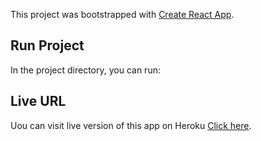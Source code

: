 This project was bootstrapped with [Create React App](https://github.com/facebook/create-react-app).

## Run Project

In the project directory, you can run:

## Live URL

Uou can visit live version of this app on Heroku [Click here](https://github.com/facebook/create-react-app).